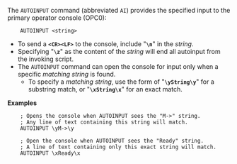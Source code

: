 <!-- SPDX-License-Identifier: LicenseRef-CF-GAL -->
<!-- SPDX-FileCopyrightText: 2022-2024 The DPS8M Development Team -->
<!-- scspell-id: scspell-id: 8e8d9a46-3233-11ed-968f-80ee73e9b8e7 -->
The `AUTOINPUT` command (abbreviated `AI`) provides the specified input to the
primary operator console (OPC0):

        AUTOINPUT <string>

* To send a **`<CR><LF>`** to the console, include "**`\n`**" in the *string*.
* Specifying "**`\z`**" as the content of the *string* will end all autoinput from the invoking script.
* The `AUTOINPUT` command can open the console for input only when a specific *matching string* is found.
  * To specify a *matching string*, use the form of "**`\yString\y`**" for a substring match, or "**`\xString\x`**" for an exact match.

**Examples**

        ; Opens the console when AUTOINPUT sees the "M->" string.
        ; Any line of text containing this string will match.
        AUTOINPUT \yM->\y

        ; Open the console when AUTOINPUT sees the "Ready" string.
        ; A line of text containing only this exact string will match.
        AUTOINPUT \xReady\x

